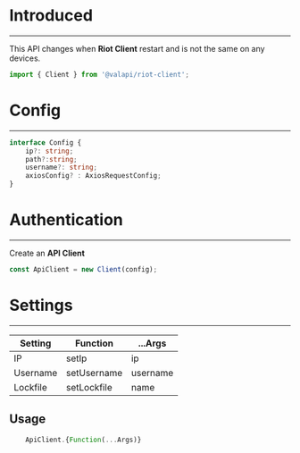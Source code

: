 # Introduced

-----------

This API changes when **Riot Client** restart and is not the same on any devices.

```typescript
import { Client } from '@valapi/riot-client';
```

# Config

-----------

```typescript
interface Config {
    ip?: string;
    path?:string;
    username?: string;
    axiosConfig? : AxiosRequestConfig;
}
```

# Authentication

-----------

Create an **API Client**

```typescript
const ApiClient = new Client(config);
```

# Settings

-----------

| Setting  | Function    | ...Args  |
| -------- | ----------- | -------- |
| IP       | setIp       | ip       |
| Username | setUsername | username |
| Lockfile | setLockfile | name     |

## Usage

```javascript
    ApiClient.{Function(...Args)}
```
